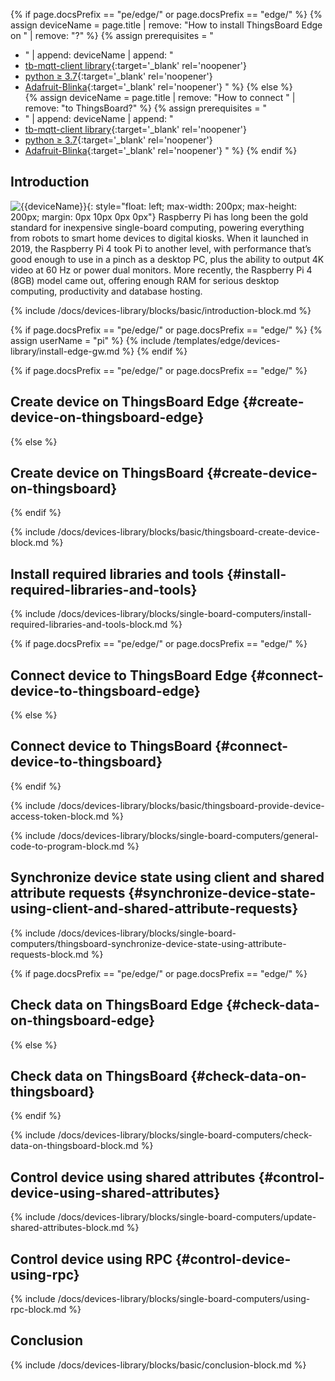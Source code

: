 {% if page.docsPrefix == "pe/edge/" or page.docsPrefix == "edge/" %}
{% assign deviceName = page.title | remove: "How to install ThingsBoard Edge on " | remove: "?" %}
{% assign prerequisites = "
- " | append: deviceName | append: "
- [tb-mqtt-client library](https://pypi.org/project/tb-mqtt-client/){:target='_blank' rel='noopener'}
- [python ≥ 3.7](https://www.python.org/){:target='_blank' rel='noopener'}
- [Adafruit-Blinka](https://pypi.org/project/Adafruit-Blinka/){:target='_blank' rel='noopener'} "
  %}
{% else %}  
{% assign deviceName = page.title | remove: "How to connect " | remove: "to ThingsBoard?" %}
{% assign prerequisites = "
- " | append: deviceName | append: "
- [tb-mqtt-client library](https://pypi.org/project/tb-mqtt-client/){:target='_blank' rel='noopener'}
- [python ≥ 3.7](https://www.python.org/){:target='_blank' rel='noopener'}
- [Adafruit-Blinka](https://pypi.org/project/Adafruit-Blinka/){:target='_blank' rel='noopener'} "
 %}
{% endif %}

## Introduction
![{{deviceName}}](/images/devices-library/{{page.deviceImageFileName}}){: style="float: left; max-width: 200px; max-height: 200px; margin: 0px 10px 0px 0px"}
Raspberry Pi has long been the gold standard for inexpensive single-board computing, powering everything from robots to
smart home devices to digital kiosks. When it launched in 2019, the Raspberry Pi 4 took Pi to another level, with
performance that’s good enough to use in a pinch as a desktop PC, plus the ability to output 4K video at 60 Hz or power
dual monitors. More recently, the Raspberry Pi 4 (8GB) model came out, offering enough RAM for serious desktop computing,
productivity and database hosting.

{% include /docs/devices-library/blocks/basic/introduction-block.md %}

{% if page.docsPrefix == "pe/edge/" or page.docsPrefix == "edge/" %}
{% assign userName = "pi" %}
{% include /templates/edge/devices-library/install-edge-gw.md %}
{% endif %}

{% if page.docsPrefix == "pe/edge/" or page.docsPrefix == "edge/" %}
## Create device on ThingsBoard Edge {#create-device-on-thingsboard-edge}
{% else %}
## Create device on ThingsBoard {#create-device-on-thingsboard}
{% endif %}

{% include /docs/devices-library/blocks/basic/thingsboard-create-device-block.md %}

## Install required libraries and tools {#install-required-libraries-and-tools}

{% include /docs/devices-library/blocks/single-board-computers/install-required-libraries-and-tools-block.md %}

{% if page.docsPrefix == "pe/edge/" or page.docsPrefix == "edge/" %}
## Connect device to ThingsBoard Edge {#connect-device-to-thingsboard-edge}
{% else %}
## Connect device to ThingsBoard {#connect-device-to-thingsboard}
{% endif %}

{% include /docs/devices-library/blocks/basic/thingsboard-provide-device-access-token-block.md %}

{% include /docs/devices-library/blocks/single-board-computers/general-code-to-program-block.md %}

## Synchronize device state using client and shared attribute requests {#synchronize-device-state-using-client-and-shared-attribute-requests}

{% include /docs/devices-library/blocks/single-board-computers/thingsboard-synchronize-device-state-using-attribute-requests-block.md %}

{% if page.docsPrefix == "pe/edge/" or page.docsPrefix == "edge/" %}
## Check data on ThingsBoard Edge {#check-data-on-thingsboard-edge}
{% else %}
## Check data on ThingsBoard {#check-data-on-thingsboard}
{% endif %}

{% include /docs/devices-library/blocks/single-board-computers/check-data-on-thingsboard-block.md %}

## Control device using shared attributes {#control-device-using-shared-attributes}

{% include /docs/devices-library/blocks/single-board-computers/update-shared-attributes-block.md %}

## Control device using RPC {#control-device-using-rpc}

{% include /docs/devices-library/blocks/single-board-computers/using-rpc-block.md %}

## Conclusion

{% include /docs/devices-library/blocks/basic/conclusion-block.md %}
